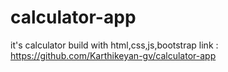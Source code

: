 # calculator-app
it's calculator build with html,css,js,bootstrap
link : https://github.com/Karthikeyan-gv/calculator-app
